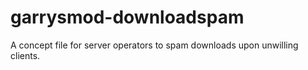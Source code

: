 # garrysmod-downloadspam
A concept file for server operators to spam downloads upon unwilling clients.

